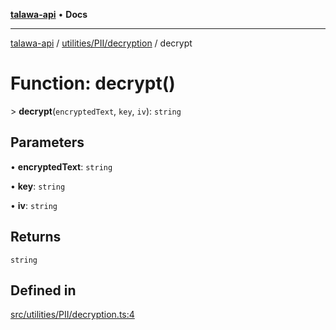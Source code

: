 [**talawa-api**](../../../../README.md) • **Docs**

***

[talawa-api](../../../../modules.md) / [utilities/PII/decryption](../README.md) / decrypt

# Function: decrypt()

\> **decrypt**(`encryptedText`, `key`, `iv`): `string`

## Parameters

• **encryptedText**: `string`

• **key**: `string`

• **iv**: `string`

## Returns

`string`

## Defined in

[src/utilities/PII/decryption.ts:4](https://github.com/PalisadoesFoundation/talawa-api/blob/2f8fb6988cd34004fbbf76550c8eef691b861a19/src/utilities/PII/decryption.ts#L4)
